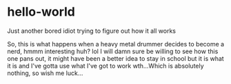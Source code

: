 # hello-world

Just another bored idiot trying to figure out how it all works

So, this is what happens when a heavy metal drummer decides to become a nerd, hmmm interesting huh? lol
I will damn sure be willing to see how this one pans out, it might have been a better idea to stay in school but it is what it is and I've gotta use what I've got to work wth...Which is absolutely nothing, so wish me luck...
